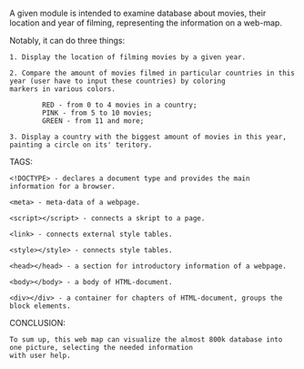 A given module is intended to examine database about movies, their location and year of filming, representing the
information on a web-map.

Notably, it can do three things:

    1. Display the location of filming movies by a given year.

    2. Compare the amount of movies filmed in particular countries in this year (user have to input these countries) by coloring
    markers in various colors.

            RED - from 0 to 4 movies in a country;
            PINK - from 5 to 10 movies;
            GREEN - from 11 and more;

    3. Display a country with the biggest amount of movies in this year, painting a circle on its' teritory.


TAGS:

    <!DOCTYPE> - declares a document type and provides the main information for a browser.

    <meta> - meta-data of a webpage.

    <script></script> - connects a skript to a page.

    <link> - connects external style tables.

    <style></style> - connects style tables.

    <head></head> - a section for introductory information of a webpage.

    <body></body> - a body of HTML-document.

    <div></div> - a container for chapters of HTML-document, groups the block elements.


CONCLUSION:

    To sum up, this web map can visualize the almost 800k database into one picture, selecting the needed information
    with user help.

